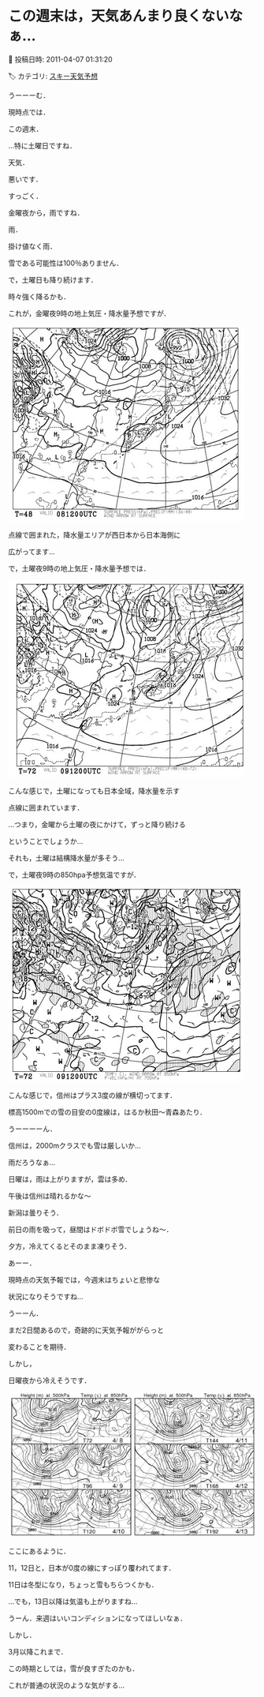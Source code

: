 # この週末は，天気あんまり良くないなぁ…

📅 投稿日時: 2011-04-07 01:31:20

🏷️ カテゴリ: [スキー天気予想](c6554f5c3c106093b511a8daae23757e8.md)

うーーーむ．





現時点では．


この週末．


…特に土曜日ですね．





天気．


悪いです．


すっごく．


金曜夜から，雨ですね．


雨．


掛け値なく雨．


雪である可能性は100％ありません．





で，土曜日も降り続けます．


時々強く降るかも．





これが，金曜夜9時の地上気圧・降水量予想ですが．




![73236c2f19bd992a460c26dded99c324.jpg](images/73236c2f19bd992a460c26dded99c324.jpg)




点線で囲まれた，降水量エリアが西日本から日本海側に


広がってます…





で，土曜夜9時の地上気圧・降水量予想では．




![58e99e8db340bd81f3be8ea36802f405.jpg](images/58e99e8db340bd81f3be8ea36802f405.jpg)




こんな感じで，土曜になっても日本全域，降水量を示す


点線に囲まれています．





…つまり，金曜から土曜の夜にかけて，ずっと降り続ける


ということでしょうか…


それも，土曜は結構降水量が多そう…





で，土曜夜9時の850hpa予想気温ですが．




![7c04cedaffd544e8bccdfc2fc3577c7b.jpg](images/7c04cedaffd544e8bccdfc2fc3577c7b.jpg)




こんな感じで，信州はプラス3度の線が横切ってます．


標高1500mでの雪の目安の0度線は，はるか秋田～青森あたり．


うーーーーん．


信州は，2000mクラスでも雪は厳しいか…


雨だろうなぁ…





日曜は，雨は上がりますが，雲は多め．


午後は信州は晴れるかな～


新潟は曇りそう．


前日の雨を吸って，昼間はドボドボ雪でしょうね～．


夕方，冷えてくるとそのまま凍りそう．





あーー．


現時点の天気予報では，今週末はちょいと悲惨な


状況になりそうですね…


うーーん．


まだ2日間あるので，奇跡的に天気予報ががらっと


変わることを期待．





しかし，


日曜夜から冷えそうです．







![4819c2b744e92627cae5427753ada93c.jpg](images/4819c2b744e92627cae5427753ada93c.jpg)




ここにあるように．


11，12日と，日本が0度の線にすっぽり覆われてます．


11日は冬型になり，ちょっと雪もちらつくかも．





…でも，13日以降は気温も上がりますね…


うーん．来週はいいコンディションになってほしいなぁ．





しかし．


3月以降これまで．


この時期としては，雪が良すぎたのかも．


これが普通の状況のような気がする…
